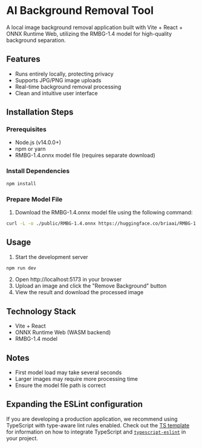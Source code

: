 # AI Background Removal Tool

A local image background removal application built with Vite + React + ONNX Runtime Web, utilizing the RMBG-1.4 model for high-quality background separation.

## Features
- Runs entirely locally, protecting privacy
- Supports JPG/PNG image uploads
- Real-time background removal processing
- Clean and intuitive user interface

## Installation Steps

### Prerequisites
- Node.js (v14.0.0+)
- npm or yarn
- RMBG-1.4.onnx model file (requires separate download)

### Install Dependencies
```bash
npm install
```

### Prepare Model File
1. Download the RMBG-1.4.onnx model file using the following command:
```bash
curl -L -o ./public/RMBG-1.4.onnx https://huggingface.co/briaai/RMBG-1.4/resolve/main/onnx/model.onnx
```

## Usage
1. Start the development server
```bash
npm run dev
```
2. Open http://localhost:5173 in your browser
3. Upload an image and click the "Remove Background" button
4. View the result and download the processed image

## Technology Stack
- Vite + React
- ONNX Runtime Web (WASM backend)
- RMBG-1.4 model

## Notes
- First model load may take several seconds
- Larger images may require more processing time
- Ensure the model file path is correct

## Expanding the ESLint configuration

If you are developing a production application, we recommend using TypeScript with type-aware lint rules enabled. Check out the [TS template](https://github.com/vitejs/vite/tree/main/packages/create-vite/template-react-ts) for information on how to integrate TypeScript and [`typescript-eslint`](https://typescript-eslint.io) in your project.
